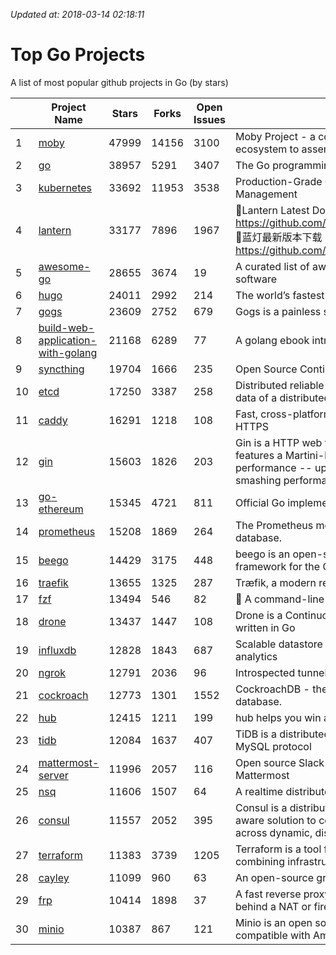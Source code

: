*Updated at: 2018-03-14 02:18:11* 
# Top Go Projects
A list of most popular github projects in Go (by stars)

|    | Project Name | Stars | Forks | Open Issues | Description |
| -- | ------------ | ----- | ----- | ----------- | ----------- |
| 1 | [moby](https://github.com/moby/moby) | 47999 | 14156 | 3100 | Moby Project - a collaborative project for the container ecosystem to assemble container-based systems |
| 2 | [go](https://github.com/golang/go) | 38957 | 5291 | 3407 | The Go programming language |
| 3 | [kubernetes](https://github.com/kubernetes/kubernetes) | 33692 | 11953 | 3538 | Production-Grade Container Scheduling and Management |
| 4 | [lantern](https://github.com/getlantern/lantern) | 33177 | 7896 | 1967 | 🔴Lantern Latest Download https://github.com/getlantern/lantern/releases/tag/latest 🔴蓝灯最新版本下载 https://github.com/getlantern/forum/issues/833 🔴  |
| 5 | [awesome-go](https://github.com/avelino/awesome-go) | 28655 | 3674 | 19 | A curated list of awesome Go frameworks, libraries and software |
| 6 | [hugo](https://github.com/gohugoio/hugo) | 24011 | 2992 | 214 | The world’s fastest framework for building websites. |
| 7 | [gogs](https://github.com/gogits/gogs) | 23609 | 2752 | 679 | Gogs is a painless self-hosted Git service. |
| 8 | [build-web-application-with-golang](https://github.com/astaxie/build-web-application-with-golang) | 21168 | 6289 | 77 | A golang ebook intro how to build a web with golang |
| 9 | [syncthing](https://github.com/syncthing/syncthing) | 19704 | 1666 | 235 | Open Source Continuous File Synchronization |
| 10 | [etcd](https://github.com/coreos/etcd) | 17250 | 3387 | 258 | Distributed reliable key-value store for the most critical data of a distributed system |
| 11 | [caddy](https://github.com/mholt/caddy) | 16291 | 1218 | 108 | Fast, cross-platform HTTP/2 web server with automatic HTTPS |
| 12 | [gin](https://github.com/gin-gonic/gin) | 15603 | 1826 | 203 | Gin is a HTTP web framework written in Go (Golang). It features a Martini-like API with much better performance -- up to 40 times faster. If you need smashing performance, get yourself some Gin. |
| 13 | [go-ethereum](https://github.com/ethereum/go-ethereum) | 15345 | 4721 | 811 | Official Go implementation of the Ethereum protocol |
| 14 | [prometheus](https://github.com/prometheus/prometheus) | 15208 | 1869 | 264 | The Prometheus monitoring system and time series database. |
| 15 | [beego](https://github.com/astaxie/beego) | 14429 | 3175 | 448 | beego is an open-source, high-performance web framework for the Go programming language. |
| 16 | [traefik](https://github.com/containous/traefik) | 13655 | 1325 | 287 | Træfik, a modern reverse proxy |
| 17 | [fzf](https://github.com/junegunn/fzf) | 13494 | 546 | 82 | :cherry_blossom: A command-line fuzzy finder |
| 18 | [drone](https://github.com/drone/drone) | 13437 | 1447 | 108 | Drone is a Continuous Delivery platform built on Docker, written in Go |
| 19 | [influxdb](https://github.com/influxdata/influxdb) | 12828 | 1843 | 687 | Scalable datastore for metrics, events, and real-time analytics |
| 20 | [ngrok](https://github.com/inconshreveable/ngrok) | 12791 | 2036 | 96 | Introspected tunnels to localhost |
| 21 | [cockroach](https://github.com/cockroachdb/cockroach) | 12773 | 1301 | 1552 | CockroachDB - the open source, cloud-native SQL database. |
| 22 | [hub](https://github.com/github/hub) | 12415 | 1211 | 199 | hub helps you win at git. |
| 23 | [tidb](https://github.com/pingcap/tidb) | 12084 | 1637 | 407 | TiDB is a distributed HTAP database compatible with the MySQL protocol  |
| 24 | [mattermost-server](https://github.com/mattermost/mattermost-server) | 11996 | 2057 | 116 | Open source Slack-alternative in Golang and React - Mattermost |
| 25 | [nsq](https://github.com/nsqio/nsq) | 11606 | 1507 | 64 | A realtime distributed messaging platform |
| 26 | [consul](https://github.com/hashicorp/consul) | 11557 | 2052 | 395 | Consul is a distributed, highly available, and data center aware solution to connect and configure applications across dynamic, distributed infrastructure. |
| 27 | [terraform](https://github.com/hashicorp/terraform) | 11383 | 3739 | 1205 | Terraform is a tool for building, changing, and combining infrastructure safely and efficiently. |
| 28 | [cayley](https://github.com/cayleygraph/cayley) | 11099 | 960 | 63 | An open-source graph database |
| 29 | [frp](https://github.com/fatedier/frp) | 10414 | 1898 | 37 | A fast reverse proxy to help you expose a local server behind a NAT or firewall to the internet. |
| 30 | [minio](https://github.com/minio/minio) | 10387 | 867 | 121 | Minio is an open source object storage server compatible with Amazon S3 APIs |
